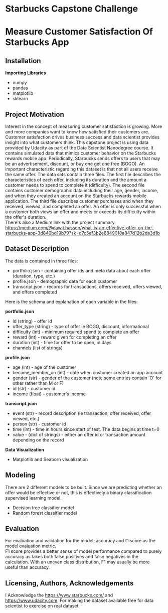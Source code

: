# Starbucks Capstone Challenge
# Measure Customer Satisfaction Of Starbucks App

## Installation
**Importing Libraries**</br>
* numpy
* pandas
* matplotlib
* sklearn

## Project Motivation
Interest in the concept of measuring customer satisfaction is growing. More and more companies want to know how satisfied their customers are. Customer satisfaction drives business success and data scientist provides insight into what customers think. This capstone project is using data provided by Udacity as part of the Data Scientist Nanodegree course. It contains simulated data that mimics customer behavior on the Starbucks rewards mobile app. Periodically, Starbucks sends offers to users that may be an advertisement, discount, or buy one get one free (BOGO). An important characteristic regarding this dataset is that not all users receive the same offer.
The data sets contain three files. The first file describes the characteristics of each offer, including its duration and the amount a customer needs to spend to complete it (difficulty). The second file contains customer demographic data including their age, gender, income, and when they created an account on the Starbucks rewards mobile application. The third file describes customer purchases and when they received, viewed, and completed an offer. An offer is only successful when a customer both views an offer and meets or exceeds its difficulty within the offer's duration.</br> There's also a Medium link with the project summary. https://medium.com/@dawit.hassen/what-is-an-effective-offer-on-the-starbucks-app-3d840bd19b79?sk=d7c5ef3b2e6849018a847d12b2da3d1b

## Dataset Description 
The data is contained in three files:

* portfolio.json - containing offer ids and meta data about each offer (duration, type, etc.)
* profile.json - demographic data for each customer
* transcript.json - records for transactions, offers received, offers viewed, and offers completed

Here is the schema and explanation of each variable in the files:

**portfolio.json**
* id (string) - offer id
* offer_type (string) - type of offer ie BOGO, discount, informational
* difficulty (int) - minimum required spend to complete an offer
* reward (int) - reward given for completing an offer
* duration (int) - time for offer to be open, in days
* channels (list of strings)

**profile.json**
* age (int) - age of the customer 
* became_member_on (int) - date when customer created an app account
* gender (str) - gender of the customer (note some entries contain 'O' for other rather than M or F)
* id (str) - customer id
* income (float) - customer's income

**transcript.json**
* event (str) - record description (ie transaction, offer received, offer viewed, etc.)
* person (str) - customer id
* time (int) - time in hours since start of test. The data begins at time t=0
* value - (dict of strings) - either an offer id or transaction amount depending on the record

**Data Visualization**</br>
* Matplotlib and Seaborn visualization </br>
## Modeling 
There are 2 different models to be built. Since we are predicting whether an offer would be effective or not, this is effectively a binary classification supervised learning model. </br>
* Decision tree classifier model
* Random forest classifier model

## Evaluation
For evaluation and validation for the model; accuracy and f1 score as the model evaluation metric.</br> F1 score provides a better sense of model performance compared to purely accuracy as takes both false positives and false negatives in the calculation. With an uneven class distribution, F1 may usually be more useful than accuracy.

## Licensing, Authors, Acknowledgements
  I Acknowledge the https://www.starbucks.com/ and https://www.udacity.com. For making the dataset available free for data scientist to exercise on real dataset
